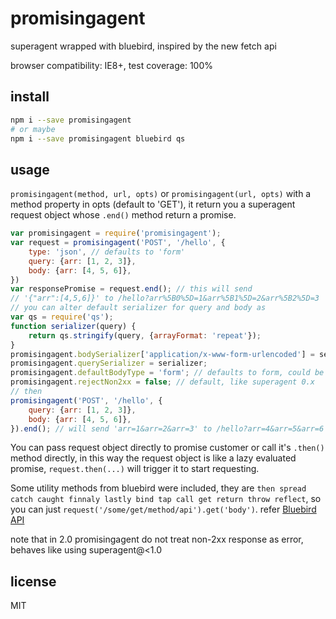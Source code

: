 # promisingagent

superagent wrapped with bluebird, inspired by the new fetch api

browser compatibility: IE8+, test coverage: 100%

## install

```bash
npm i --save promisingagent
# or maybe
npm i --save promisingagent bluebird qs
```

## usage

`promisingagent(method, url, opts)` or `promisingagent(url, opts)` with a method property in opts (default to 'GET'), it return you a superagent request object whose `.end()` method return a promise.

```js
var promisingagent = require('promisingagent');
var request = promisingagent('POST', '/hello', {
    type: 'json', // defaults to 'form'
    query: {arr: [1, 2, 3]},
    body: {arr: [4, 5, 6]},
})
var responsePromise = request.end(); // this will send
// '{"arr":[4,5,6]}' to /hello?arr%5B0%5D=1&arr%5B1%5D=2&arr%5B2%5D=3
// you can alter default serializer for query and body as
var qs = require('qs');
function serializer(query) {
    return qs.stringify(query, {arrayFormat: 'repeat'});
}
promisingagent.bodySerializer['application/x-www-form-urlencoded'] = serializer;
promisingagent.querySerializer = serializer;
promisingagent.defaultBodyType = 'form'; // defaults to form, could be json
promisingagent.rejectNon2xx = false; // default, like superagent 0.x
// then
promisingagent('POST', '/hello', {
    query: {arr: [1, 2, 3]},
    body: {arr: [4, 5, 6]},
}).end(); // will send 'arr=1&arr=2&arr=3' to /hello?arr=4&arr=5&arr=6
```
You can pass request object directly to promise customer or call it's `.then()` method directly, in this way the request object is like a lazy evaluated promise, `request.then(...)` will trigger it to start requesting.

Some utility methods from bluebird were included, they are `then spread catch caught finnaly lastly bind tap call get return throw reflect`, so you can just `request('/some/get/method/api').get('body')`. refer [Bluebird API](https://github.com/petkaantonov/bluebird/blob/master/API.md#getstring-propertynameint-index---promise)

note that in 2.0 promisingagent do not treat non-2xx response as error, behaves like using superagent@<1.0

## license
MIT
